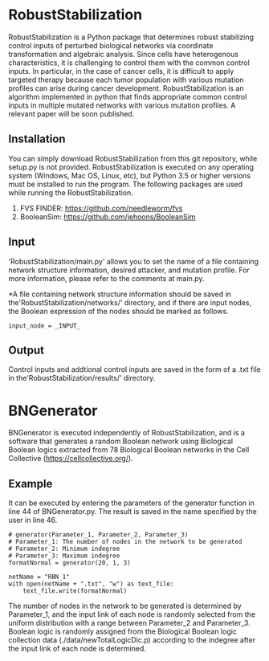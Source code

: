 # RobustStabilization
RobustStabilization is a Python package that determines robust stabilizing control inputs of perturbed biological networks via coordinate transformation and algebraic analysis. Since cells have heterogenous characteristics, it is challenging to control them with the common control inputs. In particular, in the case of cancer cells, it is difficult to apply targeted therapy because each tumor population with various mutation profiles can arise during cancer development. RobustStabilization is an algorithm implemented in python that finds appropriate common control inputs in multiple mutated networks with various mutation profiles. A relevant paper will be soon published.
## Installation
You can simply download RobustStabilization from this git repository, while setup.py is not provided. RobustStabilization is executed on any operating system (Windows, Mac OS, Linux, etc), but Python 3.5 or higher versions must be installed to run the program. The following packages are used while running the RobustStabilization.
1. FVS FINDER: https://github.com/needleworm/fvs
2. BooleanSim: https://github.com/jehoons/BooleanSim
## Input
'RobustStabilization/main.py' allows you to set the name of a file containing network structure information, desired attacker, and mutation profile. For more information, please refer to the comments at main.py.

*A file containing network structure information should be saved in the'RobustStabilization/networks/' directory, and if there are input nodes, the Boolean expression of the nodes should be marked as follows.
```
input_node = _INPUT_
```
## Output
Control inputs and addtional control inputs are saved in the form of a .txt file in the'RobustStabilization/results/' directory.


# BNGenerator
BNGenerator is executed independently of RobustStabilization, and is a software that generates a random Boolean network using Biological Boolean logics extracted from 78 Biological Boolean networks in the Cell Collective (https://cellcollective.org/).

## Example
It can be executed by entering the parameters of the generator function in line 44 of BNGenerator.py.
The result is saved in the name specified by the user in line 46.

```
# generator(Parameter_1, Parameter_2, Parameter_3)
# Parameter_1: The number of nodes in the network to be generated
# Parameter_2: Minimum indegree
# Parameter_3: Maximum indegree
formatNormal = generator(20, 1, 3)

netName = "RBN_1"
with open(netName + ".txt", "w") as text_file:
    text_file.write(formatNormal)
```

The number of nodes in the network to be generated is determined by Parameter_1, and the input link of each node is randomly selected from the uniform distribution with a range between Parameter_2 and Parameter_3. Boolean logic is randomly assigned from the Biological Boolean logic collection data (./data/newTotalLogicDic.p) according to the indegree after the input link of each node is determined.
